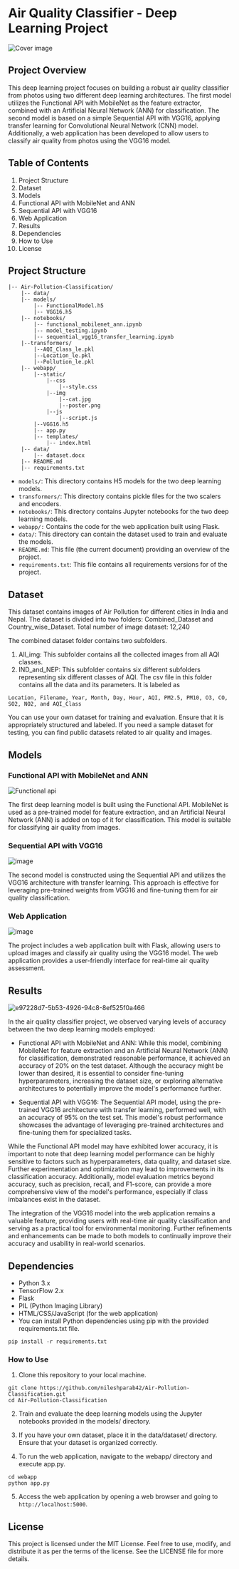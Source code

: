 # Air Quality Classifier - Deep Learning Project

![Cover image](https://github.com/nileshparab42/Air-Pollution-Classification/blob/main/docs/img/0.png)


## Project Overview

This deep learning project focuses on building a robust air quality classifier from photos using two different deep learning architectures. The first model utilizes the Functional API with MobileNet as the feature extractor, combined with an Artificial Neural Network (ANN) for classification. The second model is based on a simple Sequential API with VGG16, applying transfer learning for Convolutional Neural Network (CNN) model. Additionally, a web application has been developed to allow users to classify air quality from photos using the VGG16 model.

## Table of Contents

1. Project Structure
2. Dataset
3. Models
4. Functional API with MobileNet and ANN
5. Sequential API with VGG16
6. Web Application
7. Results
8. Dependencies
9. How to Use
10. License

## Project Structure
```
|-- Air-Pollution-Classification/
    |-- data/
    |-- models/
        |-- FunctionalModel.h5
        |-- VGG16.h5
    |-- notebooks/
        |-- functional_mobilenet_ann.ipynb
        |-- model_testing.ipynb
        |-- sequential_vgg16_transfer_learning.ipynb
    |--transformers/
        |--AQI_Class_le.pkl
        |--Location_le.pkl
        |--Pollution_le.pkl
    |-- webapp/
        |--static/
            |--css
                |--style.css	
            |--img
                |--cat.jpg
                |--poster.png
            |--js
                |--script.js	
	    |--VGG16.h5
        |-- app.py
        |-- templates/
            |-- index.html
    |-- data/
        |-- dataset.docx
    |-- README.md
    |-- requirements.txt
```

* `models/`: This directory contains H5 models for the two deep learning models.
* `transformers/`: This directory contains pickle files for the two scalers and encoders.
* `notebooks/`: This directory contains Jupyter notebooks for the two deep learning models.
* `webapp/:` Contains the code for the web application built using Flask.
* `data/`: This directory can contain the dataset used to train and evaluate the models.
* `README.md`: This file (the current document) providing an overview of the project.
* `requirements.txt`: This file contains all requirements versions for of the project.

## Dataset <a name="dataset"></a>

This dataset contains images of Air Pollution for different cities in India and Nepal.
The dataset is divided into two folders: Combined_Dataset and Country_wise_Dataset.
Total number of image dataset: 12,240

The combined dataset folder contains two subfolders.
1. All_img: This subfolder contains all the collected images from all AQI classes.
2. IND_and_NEP: This subfolder contains six different subfolders representing six different classes of AQI.
The csv file in this folder contains all the data and its parameters.
It is labeled as
```
Location, Filename, Year, Month, Day, Hour, AQI, PM2.5, PM10, O3, CO, SO2, NO2, and AQI_Class
```

You can use your own dataset for training and evaluation. Ensure that it is appropriately structured and labeled. If you need a sample dataset for testing, you can find public datasets related to air quality and images.

## Models <a name="models"></a>

### Functional API with MobileNet and ANN <a name="functional-api-model"></a>
![Functional api](https://github.com/nileshparab42/Air-Pollution-Classification/blob/main/docs/img/1.png)


The first deep learning model is built using the Functional API. MobileNet is used as a pre-trained model for feature extraction, and an Artificial Neural Network (ANN) is added on top of it for classification. This model is suitable for classifying air quality from images.

### Sequential API with VGG16 <a name="sequential-api-model"></a>
![image](https://github.com/user-attachments/assets/e82d97e2-15ed-48d2-97b9-392dabcdc855)

The second model is constructed using the Sequential API and utilizes the VGG16 architecture with transfer learning. This approach is effective for leveraging pre-trained weights from VGG16 and fine-tuning them for air quality classification.

### Web Application <a name="web-application"></a>
![image](https://github.com/user-attachments/assets/30a01d3e-542f-45c4-8812-b6a218133228)

The project includes a web application built with Flask, allowing users to upload images and classify air quality using the VGG16 model. The web application provides a user-friendly interface for real-time air quality assessment.

## Results <a name="results"></a>
![e97228d7-5b53-4926-94c8-8ef525f0a466](https://github.com/user-attachments/assets/d31952d8-bac9-4ba5-98b3-4f0a07051906)

In the air quality classifier project, we observed varying levels of accuracy between the two deep learning models employed:

* Functional API with MobileNet and ANN: While this model, combining MobileNet for feature extraction and an Artificial Neural Network (ANN) for classification, demonstrated reasonable performance, it achieved an accuracy of 20% on the test dataset. Although the accuracy might be lower than desired, it is essential to consider fine-tuning hyperparameters, increasing the dataset size, or exploring alternative architectures to potentially improve the model's performance further.

* Sequential API with VGG16: The Sequential API model, using the pre-trained VGG16 architecture with transfer learning, performed well, with an accuracy of 95% on the test set. This model's robust performance showcases the advantage of leveraging pre-trained architectures and fine-tuning them for specialized tasks.

While the Functional API model may have exhibited lower accuracy, it is important to note that deep learning model performance can be highly sensitive to factors such as hyperparameters, data quality, and dataset size. Further experimentation and optimization may lead to improvements in its classification accuracy. Additionally, model evaluation metrics beyond accuracy, such as precision, recall, and F1-score, can provide a more comprehensive view of the model's performance, especially if class imbalances exist in the dataset.

The integration of the VGG16 model into the web application remains a valuable feature, providing users with real-time air quality classification and serving as a practical tool for environmental monitoring. Further refinements and enhancements can be made to both models to continually improve their accuracy and usability in real-world scenarios.


## Dependencies <a name="dependencies"></a>

* Python 3.x
* TensorFlow 2.x
* Flask
* PIL (Python Imaging Library)
* HTML/CSS/JavaScript (for the web application)
* You can install Python dependencies using pip with the provided requirements.txt file.

```
pip install -r requirements.txt
```

### How to Use <a name="how-to-use"></a>

1. Clone this repository to your local machine.
```
git clone https://github.com/nileshparab42/Air-Pollution-Classification.git
cd Air-Pollution-Classification
```
2. Train and evaluate the deep learning models using the Jupyter notebooks provided in the models/ directory.

3. If you have your own dataset, place it in the data/dataset/ directory. Ensure that your dataset is organized correctly.

4. To run the web application, navigate to the webapp/ directory and execute app.py.
```
cd webapp
python app.py
```
5. Access the web application by opening a web browser and going to `http://localhost:5000`.

## License <a name="license"></a>

This project is licensed under the MIT License. Feel free to use, modify, and distribute it as per the terms of the license. See the LICENSE file for more details.
